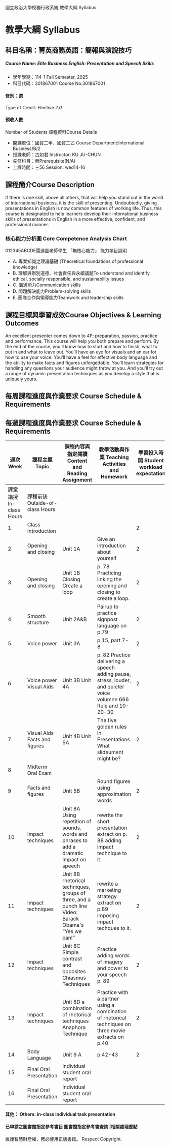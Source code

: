 國立政治大學校務行政系統 教學大綱 Syllabus
# 教學大綱 Syllabus
##  科目名稱：菁英商務英語：簡報與演說技巧
#####  Course Name: Elite Business English: Presentation and Speech Skills
  * 學年學期：114-1 Fall Semester, 2025 
  * 科目代碼：301867001 Course No.301867001
#### 修別：選
Type of Credit: Elective 
_2.0_
#### 預收人數
Number of Students
課程資料Course Details
  * 開課單位：國貿二甲、國貿二乙 Course Department:International Business/B/2 
  * 授課老師：古如君 Instructor: KU JU-CHUN 
  * 先修科目：無Prerequisite(N/A)
  * 上課時間：三56 Session: wed14-16
##  課程簡介Course Description
If there is one skill, above all others, that will help you stand out in the world of international business, it is the skill of presenting. Undoubtedly, giving presentations in English is now common features of working life. 
Thus, this course is designated to help learners develop their international business skills of presentations in English in a more effective, confident, and professional manner.
###  核心能力分析圖 Core Competence Analysis Chart
012345ABCDE雷達圖老師學生
「無核心能力」 
能力項目說明
  * A. 專業知識之理論基礎 (Theoretical foundations of professional knowledge)
  * B. 理解與辦別道德、社會責任與永續議題To understand and identify ethical, socially responsible, and sustainability issues
  * C. 溝通能力Communication skills
  * D. 問題解決能力Problem-solving skills
  * E. 團隊合作與領導能力Teamwork and leadership skills
##  課程目標與學習成效Course Objectives & Learning Outcomes 
An excellent presenter comes down to 4P: preparation, passion, practice and performance. This course will help you both prepare and perform. By the end of the course, you’ll know how to start and how to finish, what to put in and what to leave out. You’ll have an eye for visuals and an ear for how to use your voice. You’ll have a feel for effective body language and the ability to make facts and figures unforgettable. You’ll learn strategies for handling any questions your audience might throw at you. And you’ll try out a range of dynamic presentation techniques as you develop a style that is uniquely yours.
##  每周課程進度與作業要求 Course Schedule & Requirements
每週課程進度與作業要求 Course Schedule & Requirements  
---  
|  週次 Week |  課程主題 Topic |  課程內容與指定閱讀 Content and Reading Assignment |  教學活動與作業 Teaching Activities and Homework |  學習投入時間 Student workload expectation  
---|---|---|---|---  
課堂講授 In-class Hours |  課程前後 Outside-of-class Hours  
1 |  Class Introduction |  |  |  2 |  0  
2 |  Opening and closing |  Unit 1A |  Give an introduction about yourself |  2 |  1  
3 |  Opening and closing |  Unit 1B Closing  Create a loop |  p. 78 Practicing linking the opening and closing to create a loop.  |  2 |  1  
4 |  Smooth structure |  Unit 2A&B |  Pairup to practice signpost language on p.79 |  2 |  1  
5 |  Voice power |  Unit 3A |  p.15, part 7-8 |  2 |  1  
6 |  Voice power Visual Aids |  Unit 3B Unit 4A |  p. 82 Practice delivering a speech adding pause, stress, louder, and quieter voice volumne  666 Rule and 10-20-30 |  2 |  1  
7 |  Visual Aids Facts and figures |  Unit 4B Unit 5A |  The five golden rules in Presentations What slideument might be?  |  2 |  1  
8 | Midterm Oral Exam |  |  |  |   
9 |  Facts and figures |  Unit 5B |  Round figures using approximation words  |  2 |  2  
10 |  Impact techniques |  Unit 8A  Using repetition of sounds. words and phrases to add a dramatic Impact on speech |  rewrite the short presentation extract on p. 88 adding impact technique to it.  |  2 |  1  
11 |  Impact techniques |  Unit 8B rhetorical techniques, groups of three, and a punch line Video: Barack Obama's “Yes we can!” |  rewrite a marketing strategy extract on p.89 imposing impact techques to it.  |  2 |  1  
12 |  Impact techniques |  Unit 8C Simple contrast and opposites Chiasmus Techniques |  Practice adding words of imagery and power to your speech p. 89 |  2 |  1  
13 |  Impact techniques |  Unit 8D a combination of rhetorical techniques  Anaphora Technique |  Practice with a partner using a combination of rhetorical techniques on three movie extracts on p.40 |  2 |  1  
14 |  Body Language |  Unit 9 A |  p.42-43 |  2 |  1  
15 |  Final Oral Presentation |  Individual student oral report   
16 |  Final Oral Presentation |  Individual student oral report   
####  其他： Others: in-class individual task presentation 
####  已申請之圖書館指定參考書目  圖書館指定參考書查詢 |相關處理要點
維護智慧財產權，務必使用正版書籍。 Respect Copyright.